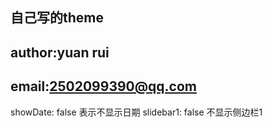## 自己写的theme

## author:yuan rui

## email:2502099390@qq.com

showDate: false  表示不显示日期
slidebar1: false 不显示侧边栏1